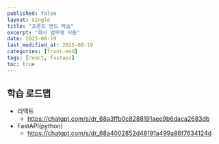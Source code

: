 ```yaml
---
published: false
layout: single
title: "프론트 엔드 학습"
excerpt: "회사 업무에 사용"
date: 2025-08-19
last_modified_at: 2025-08-19
categories: [front-end]
tags: [react, fastapi]
toc: true
---
```



## 학습 로드맵
- 리액트
  - https://chatgpt.com/s/dr_68a3ffb0c8288191aee9b6daca2683db
- FastAPI(python)
  - https://chatgpt.com/s/dr_68a4002852d48191a499a86f7634124d
  
  
